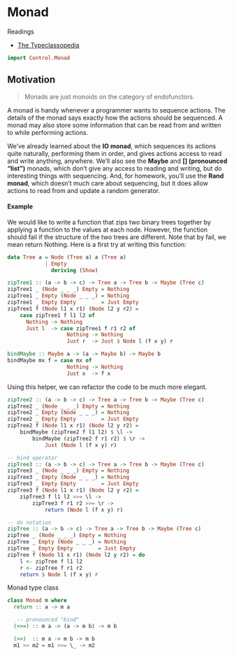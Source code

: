 # Monad

Readings
- [The Typeclassopedia](https://wiki.haskell.org/Typeclassopedia)



```haskell
import Control.Monad
```

## Motivation
> Monads are just monoids on the category of endofunctors.

A monad is handy whenever a programmer wants to sequence actions. The details of the monad says exactly how the actions should be sequenced. A monad may also store some information that can be read from and written to while performing actions.

We’ve already learned about the **IO monad**, which sequences its actions quite naturally, performing them in order, and gives actions access to read and write anything, anywhere. We’ll also see the **Maybe** and **[] (pronounced “list”)** monads, which don’t give any access to reading and writing, but do interesting things with sequencing. And, for homework, you’ll use the **Rand monad**, which doesn’t much care about sequencing, but it does allow actions to read from and update a random generator.


#### Example
We would like to write a function that zips two binary trees together by applying a function to the values at each node. However, the function should fail if the structure of the two trees are different. Note that by fail, we mean return Nothing. Here is a first try at writing this function:

```haskell
data Tree a = Node (Tree a) a (Tree a)
            | Empty
              deriving (Show)

zipTree1 :: (a -> b -> c) -> Tree a -> Tree b -> Maybe (Tree c)
zipTree1 _ (Node _ _ _) Empty = Nothing
zipTree1 _ Empty (Node _ _ _) = Nothing
zipTree1 _ Empty Empty        = Just Empty
zipTree1 f (Node l1 x r1) (Node l2 y r2) =
    case zipTree1 f l1 l2 of
      Nothing -> Nothing
      Just l  -> case zipTree1 f r1 r2 of
                   Nothing -> Nothing
                   Just r  -> Just $ Node l (f x y) r
```

```haskell
bindMaybe :: Maybe a -> (a -> Maybe b) -> Maybe b
bindMaybe mx f = case mx of
                   Nothing -> Nothing
                   Just x  -> f x
```

Using this helper, we can refactor the code to be much more elegant.
```haskell
zipTree2 :: (a -> b -> c) -> Tree a -> Tree b -> Maybe (Tree c)
zipTree2 _ (Node _ _ _) Empty = Nothing
zipTree2 _ Empty (Node _ _ _) = Nothing
zipTree2 _ Empty Empty        = Just Empty
zipTree2 f (Node l1 x r1) (Node l2 y r2) =
    bindMaybe (zipTree2 f l1 l2) $ \l ->
        bindMaybe (zipTree2 f r1 r2) $ \r ->
            Just (Node l (f x y) r)

-- bind operator 
zipTree3 :: (a -> b -> c) -> Tree a -> Tree b -> Maybe (Tree c)
zipTree3 _ (Node _ _ _) Empty = Nothing
zipTree3 _ Empty (Node _ _ _) = Nothing
zipTree3 _ Empty Empty        = Just Empty
zipTree3 f (Node l1 x r1) (Node l2 y r2) =
    zipTree3 f l1 l2 >>= \l ->
        zipTree3 f r1 r2 >>= \r ->
            return (Node l (f x y) r)         

-- do notation
zipTree :: (a -> b -> c) -> Tree a -> Tree b -> Maybe (Tree c)
zipTree _ (Node _ _ _) Empty = Nothing
zipTree _ Empty (Node _ _ _) = Nothing
zipTree _ Empty Empty        = Just Empty
zipTree f (Node l1 x r1) (Node l2 y r2) = do
    l <- zipTree f l1 l2
    r <- zipTree f r1 r2
    return $ Node l (f x y) r            
```

Monad type class
```haskell
class Monad m where
  return :: a -> m a

   -- pronounced "bind"
  (>>=) :: m a -> (a -> m b) -> m b

  (>>)  :: m a -> m b -> m b
  m1 >> m2 = m1 >>= \_ -> m2
```                   

